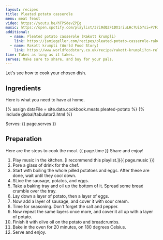 ```yaml
---
layout: recipes
title: Pleated potato casserole
menu: meat feast
video: https://youtu.be/hTPSdevZPEg
music: https://open.spotify.com/playlist/37i9dQZF1DX1riuLHc7Ui5?si=P7Fz8s18QQKamfbkYGBJ_w
additional:
  - name: Pleated potato casserole (Rakott krumpli)
    link: https://jamiegeller.com/recipes/pleated-potato-casserole-rakott-krumpli/
  - name: Rakott krumpli (World Food Story)
    link: https://www.worldfoodstory.co.uk/recipe/rakott-krumpli?cn-reloaded=1
time: Takes as long as it takes.
serves: Make sure to share, and buy for your pals.
---
```


Let's see how to cook your chosen dish.
<!-- excerpt-end -->

## Ingredients

Here is what you need to have at home.


{% assign dataFile = site.data.cookbook.meats.pleated-potato %}
{% include global/tabulator2.html %}


Serves: {{ page.serves }}

## Preparation

Here are the steps to cook the meal. {{ page.time }} Share and enjoy!

1. Play music in the kitchen. [I recommend this playlist.]({{ page.music }})
2. Pore a glass of drink for the chef.
3. Start with boiling the whole pilled potatoes and eggs. After these are done, wait until they cool down.
4. SLice the sausage, potatos, and eggs.
5. Take a baking tray and oil up the bottom of it. Spread some bread crumble over the tray.
6. Lay down a layer of potato, then a layer of eggs.
7. Now add a layer of sausage, and cover it with sour cream.
8. Time for seasoning. Don't forget the salt and pepper. 
9. Now repeat the same layers once more, and cover it all up with a layer of potato.
10. Finish it with olive oil on the potato and breadcrumbs.
11. Bake in the oven for 20 minutes, on 180 degrees Celsius.
12. Serve and enjoy.